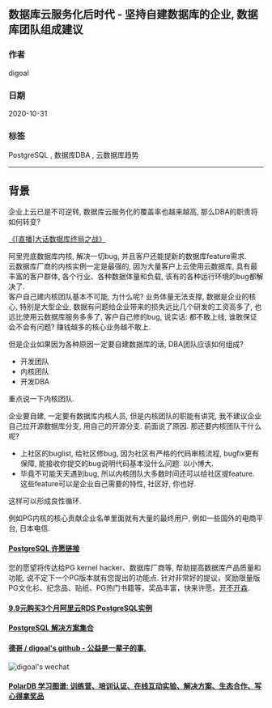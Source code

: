 ## 数据库云服务化后时代 - 坚持自建数据库的企业, 数据库团队组成建议     
        
### 作者        
digoal        
        
### 日期        
2020-10-31        
        
### 标签        
PostgreSQL , 数据库DBA , 云数据库趋势         
        
----        
        
## 背景        
企业上云已是不可逆转, 数据库云服务化的覆盖率也越来越高, 那么DBA的职责将如何转变?    
    
[《[直播]大话数据库终局之战》](../202009/20200926_03.md)    
    
阿里兜底数据库内核, 解决一切bug, 并且客户还能提新的数据库feature需求.         
云数据库厂商的内核实例一定是最强的, 因为大量客户上云使用云数据库, 具有最丰富的客户群体, 各个行业、各种数据体量和负载, 该有的各种运行环境的bug都解决了.         
客户自己建内核团队基本不可能, 为什么呢? 业务体量无法支撑, 数据是企业的核心, 特别是大型企业, 数据有问题给企业带来的损失远比几个研发的工资高多了, 也远比使用云数据库服务多多了, 客户自己修的bug, 说实话: 都不敢上线, 谁敢保证会不会有问题? 赚钱越多的核心业务越不敢上.          
    
但是企业如果因为各种原因一定要自建数据库的话, DBA团队应该如何组成?    
    
- 开发团队    
- 内核团队    
- 开发DBA    
    
重点说一下内核团队.    
    
企业要自建, 一定要有数据库内核人员, 但是内核团队的职能有讲究, 我不建议企业自己拉开源数据库分支, 用自己的开源分支. 前面说了原因. 那还要内核团队干什么呢?    
- 上社区的buglist, 给社区修bug, 因为社区有严格的代码审核流程, bugfix更有保障, 能接收你提交的bug说明代码基本没什么问题. 以小博大.     
- 毕竟不可能天天遇到bug, 所以内核团队大多数时间还可以给社区提feature. 这些feature可以是企业自己需要的特性, 社区好, 你也好.    
    
这样可以形成良性循环.    
    
例如PG内核的核心贡献企业名单里面就有大量的最终用户, 例如一些国外的电商平台, 日本电信.      
        
  
#### [PostgreSQL 许愿链接](https://github.com/digoal/blog/issues/76 "269ac3d1c492e938c0191101c7238216")
您的愿望将传达给PG kernel hacker、数据库厂商等, 帮助提高数据库产品质量和功能, 说不定下一个PG版本就有您提出的功能点. 针对非常好的提议，奖励限量版PG文化衫、纪念品、贴纸、PG热门书籍等，奖品丰富，快来许愿。[开不开森](https://github.com/digoal/blog/issues/76 "269ac3d1c492e938c0191101c7238216").  
  
  
#### [9.9元购买3个月阿里云RDS PostgreSQL实例](https://www.aliyun.com/database/postgresqlactivity "57258f76c37864c6e6d23383d05714ea")
  
  
#### [PostgreSQL 解决方案集合](https://yq.aliyun.com/topic/118 "40cff096e9ed7122c512b35d8561d9c8")
  
  
#### [德哥 / digoal's github - 公益是一辈子的事.](https://github.com/digoal/blog/blob/master/README.md "22709685feb7cab07d30f30387f0a9ae")
  
  
![digoal's wechat](../pic/digoal_weixin.jpg "f7ad92eeba24523fd47a6e1a0e691b59")
  
  
#### [PolarDB 学习图谱: 训练营、培训认证、在线互动实验、解决方案、生态合作、写心得拿奖品](https://www.aliyun.com/database/openpolardb/activity "8642f60e04ed0c814bf9cb9677976bd4")
  
